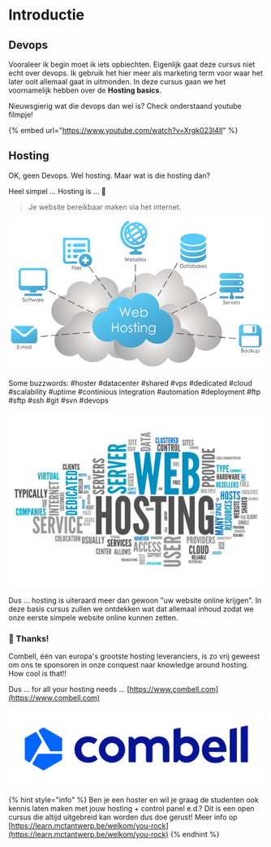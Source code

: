 # Introductie

## Devops

Vooraleer ik begin moet ik iets opbiechten. Eigenlijk gaat deze cursus niet echt over devops. Ik gebruik het hier meer als marketing term voor waar het later ooit allemaal gaat in uitmonden. In deze cursus gaan we het voornamelijk hebben over de **Hosting basics**.

Nieuwsgierig wat die devops dan wel is? Check onderstaand youtube filmpje!

{% embed url="https://www.youtube.com/watch?v=Xrgk023l4lI" %}

## Hosting

OK, geen Devops. Wel hosting. Maar wat is die hosting dan?

Heel simpel ... Hosting is ... 🥁

> Je website bereikbaar maken via het internet.

![](.gitbook/assets/img_webhosting-2473.jpg)

Some buzzwords: \#hoster \#datacenter \#shared \#vps \#dedicated \#cloud \#scalability \#uptime \#continious integration \#automation \#deployment \#ftp \#sftp \#ssh \#git \#svn \#devops

![](.gitbook/assets/img_hosting_tagcloud-2468.jpg)

Dus ... hosting is uiteraard meer dan gewoon "uw website online krijgen". In deze basis cursus zullen we ontdekken wat dat allemaal inhoud zodat we onze eerste simpele website online kunnen zetten.

### 🥳 Thanks!

Combell, één van europa's grootste hosting leveranciers, is zo vrij geweest om ons te sponsoren in onze conquest naar knowledge around hosting. How cool is that!!

Dus ... for all your hosting needs ... [https://www.combell.com](https://www.combell.com)

![](.gitbook/assets/combell_nv_logo.png)

{% hint style="info" %}
Ben je een hoster en wil je graag de studenten ook kennis laten maken met jouw hosting + control panel e.d.? Dit is een open cursus die altijd uitgebreid kan worden dus doe gerust! Meer info op [https://learn.mctantwerp.be/welkom/you-rock](https://learn.mctantwerp.be/welkom/you-rock)
{% endhint %}

